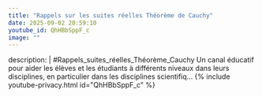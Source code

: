 ```yaml
---
title: "Rappels sur les suites réelles Théorème de Cauchy"
date: 2025-09-02 20:59:10 
youtube_id: QhHBbSppF_c
image: ""
---
```

description: |
  #Rappels_suites_réelles_Théorème_Cauchy
  Un canal éducatif pour aider les élèves et les étudiants à différents niveaux dans leurs disciplines, en particulier dans les disciplines scientifiq...
{% include youtube-privacy.html id="QhHBbSppF_c" %}

